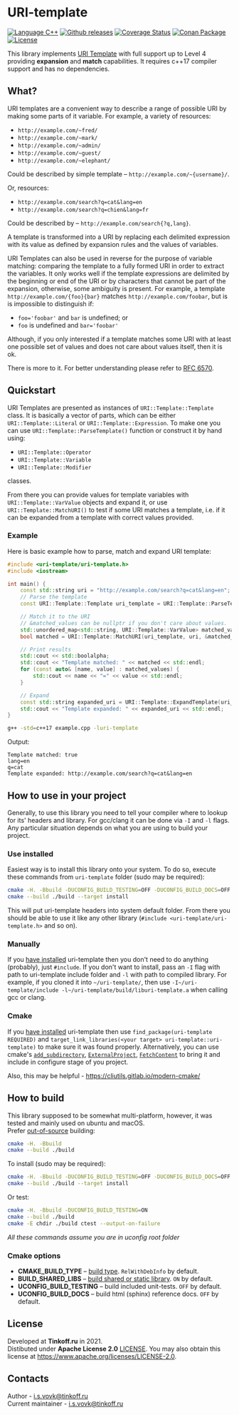 # URI-template

[![Language C++](https://img.shields.io/badge/language-c++-blue.svg?logo=c%2B%2B)](https://isocpp.org)
[![Github releases](https://img.shields.io/github/release/TinkoffCreditSystems/uri-template.svg)](https://github.com/TinkoffCreditSystems/uri-template/releases)
[![Coverage Status](https://coveralls.io/repos/github/TinkoffCreditSystems/uri-template/badge.svg?branch=develop)](https://coveralls.io/github/TinkoffCreditSystems/uri-template?branch=develop)
[![Conan Package](https://img.shields.io/badge/Conan-package-blueviolet)](https://conan.io/center/tcsbank-uri-template)
[![License](https://img.shields.io/github/license/TinkoffCreditSystems/uri-template.svg)](./LICENSE)

This library implements [URI Template](https://tools.ietf.org/html/rfc6570) with full support up to Level 4 providing **expansion** and **match** capabilities. It requires c++17 compiler support and has no dependencies.

## What?

URI templates are a convenient way to describe a range of possible URI by making some parts of it variable. For example, a variety of resources:
* `http://example.com/~fred/`
* `http://example.com/~mark/`
* `http://example.com/~admin/`
* `http://example.com/~guest/`
* `http://example.com/~elephant/`

Could be described by simple template – `http://example.com/~{username}/`.

Or, resources:
* `http://example.com/search?q=cat&lang=en`
* `http://example.com/search?q=chien&lang=fr`

Could be described by – `http://example.com/search{?q,lang}`.

A template is transformed into a URI by replacing each delimited expression with its value as defined by expansion rules and the values of variables.

URI Templates can also be used in reverse for the purpose of variable matching: comparing the template to a fully formed URI in order to extract the variables. It only works well if the template expressions are delimited by the beginning or end of the URI or by characters that cannot be part of the expansion, otherwise, some ambiguity is present. For example, a template `http://example.com/{foo}{bar}` matches `http://example.com/foobar`, but is is impossible to distinguish if:
* `foo='foobar'` and `bar` is undefined; or
* `foo` is undefined and `bar='foobar'`

Although, if you only interested if a template matches some URI with at least one possible set of values and does not care about values itself, then it is ok.

There is more to it. For better understanding please refer to [RFC 6570](https://tools.ietf.org/html/rfc6570).

## Quickstart

URI Templates are presented as instances of `URI::Template::Template` class. It is basically a vector of parts, which can be either `URI::Template::Literal` or `URI::Template::Expression`. To make one you can use `URI::Template::ParseTemplate()` function or construct it by hand using:
* `URI::Template::Operator`
* `URI::Template::Variable`
* `URI::Template::Modifier`

classes.

From there you can provide values for template variables with `URI::Template::VarValue` objects and expand it, or use `URI::Template::MatchURI()` to test if some URI matches a template, i.e. if it can be expanded from a template with correct values provided.

### Example

Here is basic example how to parse, match and expand URI template:
```c++
#include <uri-template/uri-template.h>
#include <iostream>

int main() {
    const std::string uri = "http://example.com/search?q=cat&lang=en";
    // Parse the template
    const URI::Template::Template uri_template = URI::Template::ParseTemplate("http://example.com/search{?q,lang}");

    // Match it to the URI
    // &matched_values can be nullptr if you don't care about values.
    std::unordered_map<std::string, URI::Template::VarValue> matched_values;
    bool matched = URI::Template::MatchURI(uri_template, uri, &matched_values);

    // Print results
    std::cout << std::boolalpha;
    std::cout << "Template matched: " << matched << std::endl;
    for (const auto& [name, value] : matched_values) {
        std::cout << name << "=" << value << std::endl;
    }

    // Expand
    const std::string expanded_uri = URI::Template::ExpandTemplate(uri_template, matched_values);
    std::cout << "Template expanded: " << expanded_uri << std::endl;
}
```

```bash
g++ -std=c++17 example.cpp -luri-template
```
Output:
```
Template matched: true
lang=en
q=cat
Template expanded: http://example.com/search?q=cat&lang=en
```

## How to use in your project

Generally, to use this library you need to tell your compiler where to lookup for its' headers and library. For gcc/clang it can be done via `-I` and `-l` flags. Any particular situation depends on what you are using to build your project.

### Use installed

Easiest way is to install this library onto your system. To do so, execute these commands from `uri-template` folder (sudo may be required):

```bash
cmake -H. -Bbuild -DUCONFIG_BUILD_TESTING=OFF -DUCONFIG_BUILD_DOCS=OFF
cmake --build ./build --target install
```

This will put uri-template headers into system default folder. From there you should be able to use it like any other library (`#include <uri-template/uri-template.h>` and so on).

### Manually

If you [have installed](#use-installed) uri-template then you don't need to do anything (probably), just `#include`. If you don't want to install, pass an `-I` flag with path to uri-template include folder and `-l` with path to compiled library. For example, if you cloned it into `~/uri-template/`, then use `-I~/uri-template/include -l~/uri-template/build/liburi-template.a` when calling gcc or clang.

### Cmake

If you [have installed](#use-installed) uri-template then use `find_package(uri-template REQUIRED)` and `target_link_libraries(<your target> uri-template::uri-template)` to make sure it was found properly. Alternatively, you can use cmake's [`add_subdirectory`](https://cmake.org/cmake/help/latest/command/add_subdirectory.html), [`ExternalProject`](https://cmake.org/cmake/help/latest/module/ExternalProject.html), [`FetchContent`](https://cmake.org/cmake/help/latest/module/FetchContent.html) to bring it and include in configure stage of you project.

Also, this may be helpful - https://cliutils.gitlab.io/modern-cmake/

## How to build

This library supposed to be somewhat multi-platform, however, it was tested and mainly used on ubuntu and macOS. </br>
Prefer [out-of-source](https://gitlab.kitware.com/cmake/community/-/wikis/FAQ#what-is-an-out-of-source-build) building:

```bash
cmake -H. -Bbuild
cmake --build ./build
```

To install (sudo may be required):
```bash
cmake -H. -Bbuild -DUCONFIG_BUILD_TESTING=OFF -DUCONFIG_BUILD_DOCS=OFF
cmake --build ./build --target install
```

Or test:
```bash
cmake -H. -Bbuild -DUCONFIG_BUILD_TESTING=ON
cmake --build ./build
cmake -E chdir ./build ctest --output-on-failure
```

*All these commands assume you are in uconfig root folder*

### Cmake options

* **CMAKE_BUILD_TYPE** – [build type](https://cmake.org/cmake/help/latest/variable/CMAKE_BUILD_TYPE.html). `RelWithDebInfo` by default.
* **BUILD_SHARED_LIBS** – [build shared or static library](https://cmake.org/cmake/help/v3.0/variable/BUILD_SHARED_LIBS.html). `ON` by default.
* **UCONFIG_BUILD_TESTING** – build included unit-tests. `OFF` by default.
* **UCONFIG_BUILD_DOCS** – build html (sphinx) reference docs. `OFF` by default.

## License

Developed at **Tinkoff.ru** in 2021.\
Distibuted under **Apache License 2.0** [LICENSE](./LICENSE). You may also obtain this license at https://www.apache.org/licenses/LICENSE-2.0.

## Contacts

Author - i.s.vovk@tinkoff.ru\
Current maintainer - i.s.vovk@tinkoff.ru
